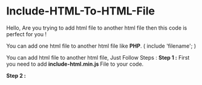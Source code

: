 # Include-HTML-To-HTML-File
Hello,
Are you trying to add html file to another html file then this code is perfect for you ! 

You can add one html file to another html file like <b>PHP</b>. ( include 'filename'; ) 

You can add html file to another html file, Just Follow Steps :
<b>Step 1 :</b>
First you need to add <b> include-html.min.js </b> File to your code.

<b>Step 2 :</b>
